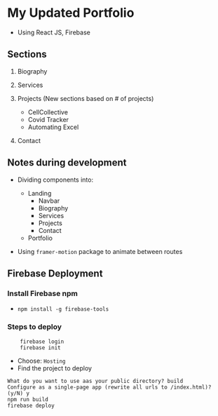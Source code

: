 # My Updated Portfolio
- Using React JS, Firebase
## Sections
1. Biography
2. Services
3. Projects (New sections based on # of projects)
    - CellCollective
    - Covid Tracker
    - Automating Excel

4. Contact

## Notes during development
- Dividing components into:
    - Landing
        - Navbar
        - Biography
        - Services
        - Projects
        - Contact
    - Portfolio

- Using `framer-motion` package to animate between routes  

## Firebase Deployment
### Install Firebase npm
- ```npm install -g firebase-tools```

### Steps to deploy
```
    firebase login 
    firebase init
``` 
- Choose: `Hosting`
- Find the project to deploy
```
What do you want to use aas your public directory? build
Configure as a single-page app (rewrite all urls to /index.html)? (y/N) y
npm run build
firebase deploy
```